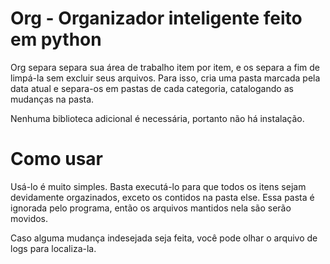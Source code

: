 # Org - Organizador inteligente feito em python

Org separa separa sua área de trabalho item por item, e os separa a fim de limpá-la sem excluir seus arquivos.
Para isso, cria uma pasta marcada pela data atual e separa-os em pastas de cada categoria, catalogando as mudanças na pasta.

Nenhuma biblioteca adicional é necessária, portanto não há instalação.

# Como usar 

Usá-lo é muito simples. Basta executá-lo para que todos os itens sejam devidamente orgazinados, exceto os contidos na pasta else.
Essa pasta é ignorada pelo programa, então os arquivos mantidos nela são serão movidos.

Caso alguma mudança indesejada seja feita, você pode olhar o arquivo de logs para localiza-la.
